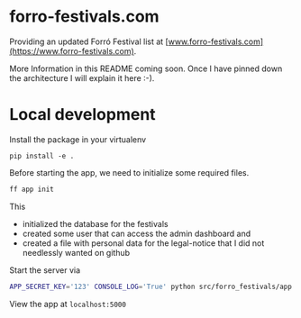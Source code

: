 # forro-festivals.com

Providing an updated Forró Festival list at [www.forro-festivals.com](https://www.forro-festivals.com).

More Information in this README coming soon. Once I have pinned down the architecture I
will explain it here :-).


# Local development

Install the package in your virtualenv
```
pip install -e .
```

Before starting the app, we need to initialize some required files.

```bash
ff app init
```

This 
* initialized the database for the festivals
* created some user that can access the admin dashboard and 
* created a file with personal data for the legal-notice that I did not needlessly wanted on github

Start the server via
```bash
APP_SECRET_KEY='123' CONSOLE_LOG='True' python src/forro_festivals/app.py
```

View the app at `localhost:5000`
